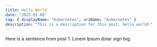```yaml
---
title: Hello World
date: "2025-01-09"
tag: { displayName: "Kubernetes", uriName: "Kubernetes" }
description: "This is a description for this post, hello world!"
---
```


Here is a sentence from post 1. Lorem Ipsum dolar sign big.
